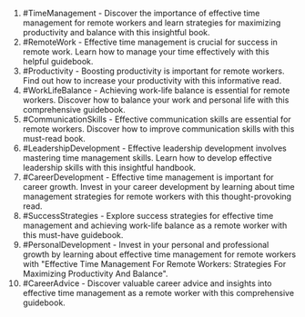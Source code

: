 1. #TimeManagement - Discover the importance of effective time management for remote workers and learn strategies for maximizing productivity and balance with this insightful book.
2. #RemoteWork - Effective time management is crucial for success in remote work. Learn how to manage your time effectively with this helpful guidebook.
3. #Productivity - Boosting productivity is important for remote workers. Find out how to increase your productivity with this informative read.
4. #WorkLifeBalance - Achieving work-life balance is essential for remote workers. Discover how to balance your work and personal life with this comprehensive guidebook.
5. #CommunicationSkills - Effective communication skills are essential for remote workers. Discover how to improve communication skills with this must-read book.
6. #LeadershipDevelopment - Effective leadership development involves mastering time management skills. Learn how to develop effective leadership skills with this insightful handbook.
7. #CareerDevelopment - Effective time management is important for career growth. Invest in your career development by learning about time management strategies for remote workers with this thought-provoking read.
8. #SuccessStrategies - Explore success strategies for effective time management and achieving work-life balance as a remote worker with this must-have guidebook.
9. #PersonalDevelopment - Invest in your personal and professional growth by learning about effective time management for remote workers with "Effective Time Management For Remote Workers: Strategies For Maximizing Productivity And Balance".
10. #CareerAdvice - Discover valuable career advice and insights into effective time management as a remote worker with this comprehensive guidebook.
